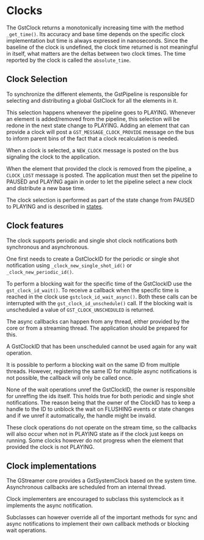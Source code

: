 # Clocks

The GstClock returns a monotonically increasing time with the method
`_get_time()`. Its accuracy and base time depends on the specific clock
implementation but time is always expressed in nanoseconds. Since the
baseline of the clock is undefined, the clock time returned is not
meaningful in itself, what matters are the deltas between two clock
times. The time reported by the clock is called the `absolute_time`.

## Clock Selection

To synchronize the different elements, the GstPipeline is responsible
for selecting and distributing a global GstClock for all the elements in
it.

This selection happens whenever the pipeline goes to PLAYING. Whenever
an element is added/removed from the pipeline, this selection will be
redone in the next state change to PLAYING. Adding an element that can
provide a clock will post a `GST_MESSAGE_CLOCK_PROVIDE` message on the
bus to inform parent bins of the fact that a clock recalculation is
needed.

When a clock is selected, a `NEW_CLOCK` message is posted on the bus
signaling the clock to the application.

When the element that provided the clock is removed from the pipeline, a
`CLOCK_LOST` message is posted. The application must then set the
pipeline to PAUSED and PLAYING again in order to let the pipeline select
a new clock and distribute a new base time.

The clock selection is performed as part of the state change from PAUSED
to PLAYING and is described in [states](design/states.md).

## Clock features

The clock supports periodic and single shot clock notifications both
synchronous and asynchronous.

One first needs to create a GstClockID for the periodic or single shot
notification using `_clock_new_single_shot_id()` or
`_clock_new_periodic_id()`.

To perform a blocking wait for the specific time of the GstClockID use
the `gst_clock_id_wait()`. To receive a callback when the specific time
is reached in the clock use `gstclock_id_wait_async()`. Both these
calls can be interrupted with the `gst_clock_id_unschedule()` call. If
the blocking wait is unscheduled a value of `GST_CLOCK_UNSCHEDULED` is
returned.

The async callbacks can happen from any thread, either provided by the
core or from a streaming thread. The application should be prepared for
this.

A GstClockID that has been unscheduled cannot be used again for any wait
operation.

It is possible to perform a blocking wait on the same ID from multiple
threads. However, registering the same ID for multiple async
notifications is not possible, the callback will only be called once.

None of the wait operations unref the GstClockID, the owner is
responsible for unreffing the ids itself. This holds true for both
periodic and single shot notifications. The reason being that the owner
of the ClockID has to keep a handle to the ID to unblock the wait on
FLUSHING events or state changes and if we unref it automatically, the
handle might be invalid.

These clock operations do not operate on the stream time, so the
callbacks will also occur when not in PLAYING state as if the clock just
keeps on running. Some clocks however do not progress when the element
that provided the clock is not PLAYING.

## Clock implementations

The GStreamer core provides a GstSystemClock based on the system time.
Asynchronous callbacks are scheduled from an internal thread.

Clock implementers are encouraged to subclass this systemclock as it
implements the async notification.

Subclasses can however override all of the important methods for sync
and async notifications to implement their own callback methods or
blocking wait operations.

